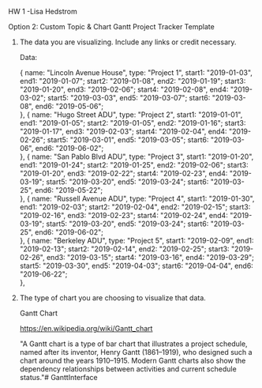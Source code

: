 HW 1 -Lisa Hedstrom


Option 2: Custom Topic & Chart
Gantt Project Tracker Template






1. The data you are visualizing. Include any links or credit necessary.

    Data:

    {
        name: "Lincoln Avenue House",
        type: "Project 1",
        start1: "2019-01-03", end1: "2019-01-07";
        start2: "2019-01-08", end2: "2019-01-19";
        start3: "2019-01-20", end3: "2019-02-06";
        start4: "2019-02-08", end4: "2019-03-02";
        start5: "2019-03-03", end5: "2019-03-07";
        start6: "2019-03-08", end6: "2019-05-06";                
    },
    {
        name: "Hugo Street ADU",
        type: "Project 2",
        start1: "2019-01-01", end1: "2019-01-05";
        start2: "2019-01-05", end2: "2019-01-16";
        start3: "2019-01-17", end3: "2019-02-03";
        start4: "2019-02-04", end4: "2019-02-26";
        start5: "2019-03-01", end5: "2019-03-05";
        start6: "2019-03-06", end6: "2019-06-02";     
    },
    {
        name: "San Pablo Blvd ADU",
        type: "Project 3",
        start1: "2019-01-20", end1: "2019-01-24";
        start2: "2019-01-25", end2: "2019-02-06";
        start3: "2019-01-20", end3: "2019-02-22";
        start4: "2019-02-23", end4: "2019-03-19";
        start5: "2019-03-20", end5: "2019-03-24";
        start6: "2019-03-25", end6: "2019-05-22";     
    },
    {
        name: "Russell Avenue ADU",
        type: "Project 4",
        start1: "2019-01-30", end1: "2019-02-03";
        start2: "2019-02-04", end2: "2019-02-15";
        start3: "2019-02-16", end3: "2019-02-23";
        start4: "2019-02-24", end4: "2019-03-19";
        start5: "2019-03-20", end5: "2019-03-24";
        start6: "2019-03-25", end6: "2019-06-02";     
    },
    {
      name: "Berkeley ADU",
      type: "Project 5",
        start1: "2019-02-09", end1: "2019-02-13";
        start2: "2019-02-14", end2: "2019-02-25";
        start3: "2019-02-26", end3: "2019-03-15";
        start4: "2019-03-16", end4: "2019-03-29";
        start5: "2019-03-30", end5: "2019-04-03";
        start6: "2019-04-04", end6: "2019-06-22";     
    },


2. The type of chart you are choosing to visualize that data.


    Gantt Chart

    https://en.wikipedia.org/wiki/Gantt_chart

    "A Gantt chart is a type of bar chart that illustrates a project schedule, named after its inventor, Henry Gantt (1861–1919), who designed such a chart around the years 1910–1915. Modern Gantt charts also show the dependency relationships between activities and current schedule status."# GanttInterface

